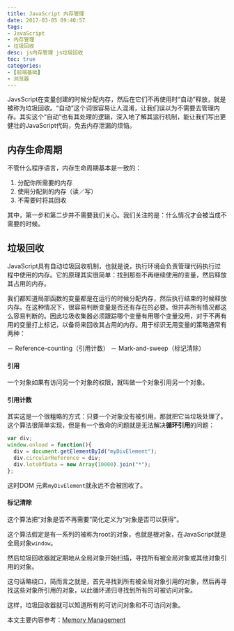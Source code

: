 ```yaml
---
title: JavaScript 内存管理
date: 2017-03-05 09:40:57
tags: 
- JavaScript
- 内存管理
- 垃圾回收
desc: js内存管理 js垃圾回收
toc: true
categories:
- [前端基础]
- 浏览器
---
```


JavsScript在变量创建的时候分配内存，然后在它们不再使用时“自动”释放，就是被称为垃圾回收。“自动”这个词很容易让人混淆，让我们误以为不需要去管理内存。其实这个“自动”也有其处理的逻辑，深入地了解其运行机制，能让我们写出更健壮的JavaScript代码，免去内存泄漏的烦恼。

<!--more-->

## 内存生命周期

不管什么程序语言，内存生命周期基本是一致的：

1. 分配你所需要的内存
2. 使用分配到的内存（读／写）
3. 不需要时将其回收

其中，第一步和第二步并不需要我们关心。我们关注的是：什么情况才会被当成不需要的时候。

## 垃圾回收

JavaScript具有自动垃圾回收机制，也就是说，执行环境会负责管理代码执行过程中使用的内存。它的原理其实很简单：找到那些不再继续使用的变量，然后释放其占用的内存。

我们都知道局部函数的变量都是在运行的时候分配内存，然后执行结束的时候释放内存。在这种情况下，很容易判断变量是否还有存在的必要。但并非所有情况都这么容易判断的。因此垃圾收集器必须跟踪哪个变量有用哪个变量没用，对于不再有用的变量打上标记，以备将来回收其占用的内存。用于标识无用变量的策略通常有两种：

－ Reference-counting（引用计数） 
－ Mark-and-sweep（标记清除）

#### 引用

一个对象如果有访问另一个对象的权限，就叫做一个对象引用另一个对象。

#### 引用计数

其实这是一个很粗略的方式：只要一个对象没有被引用，那就把它当垃圾处理了。这个算法很简单实现，但是有一个致命的问题就是无法解决**循环引用**的问题：

```js
var div;
window.onload = function(){
  div = document.getElementById("myDivElement");
  div.circularReference = div;
  div.lotsOfData = new Array(10000).join("*");
};
```

这时DOM 元素`myDivElement`就永远不会被回收了。

#### 标记清除

这个算法把“对象是否不再需要”简化定义为“对象是否可以获得”。

这个算法假定是有一系列的被称为root的对象，也就是根对象，在JavaScript就是全局对象`window`。

然后垃圾回收器就定期地从全局对象开始扫描，寻找所有被全局对象或其他对象引用的对象。

这句话略绕口，简而言之就是，首先寻找到所有被全局对象引用的对象，然后再寻找这些对象所引用的对象，以此循环递归寻找到所有的可被访问对象。

这样，垃圾回收器就可以知道所有的可访问对象和不可访问对象。

本文主要内容参考：[Memory Management](https://developer.mozilla.org/en-US/docs/Web/JavaScript/Memory_Management)
